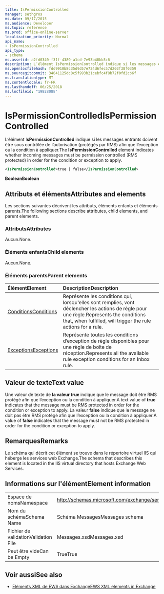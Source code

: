 ```yaml
---
title: IsPermissionControlled
manager: sethgros
ms.date: 09/17/2015
ms.audience: Developer
ms.topic: reference
ms.prod: office-online-server
localization_priority: Normal
api_name:
- IsPermissionControlled
api_type:
- schema
ms.assetid: a2fd0340-f31f-4389-a1cd-7e93b40bb3c6
description: L’élément IsPermissionControlled indique si les messages entrants doivent être sous contrôlée de l’autorisation (protégés par RMS) afin que l’exception ou la condition à appliquer.
ms.openlocfilehash: fdd9910b8c35d9d57e724d6fec57d203f38f0359
ms.sourcegitcommit: 34041125dc8c5f993b21cebfc4f8b72f0fd2cb6f
ms.translationtype: MT
ms.contentlocale: fr-FR
ms.lasthandoff: 06/25/2018
ms.locfileid: "19828088"
---
```

# <a name="ispermissioncontrolled"></a><span data-ttu-id="86f68-103">IsPermissionControlled</span><span class="sxs-lookup"><span data-stu-id="86f68-103">IsPermissionControlled</span></span>

<span data-ttu-id="86f68-104">L’élément **IsPermissionControlled** indique si les messages entrants doivent être sous contrôlée de l’autorisation (protégés par RMS) afin que l’exception ou la condition à appliquer.</span><span class="sxs-lookup"><span data-stu-id="86f68-104">The **IsPermissionControlled** element indicates whether incoming messages must be permission controlled (RMS protected) in order for the condition or exception to apply.</span></span> 
  
```XML
<IsPermissionControlled>true | false</IsPermissionControlled>
```

 <span data-ttu-id="86f68-105">**Boolean**</span><span class="sxs-lookup"><span data-stu-id="86f68-105">**Boolean**</span></span>
## <a name="attributes-and-elements"></a><span data-ttu-id="86f68-106">Attributs et éléments</span><span class="sxs-lookup"><span data-stu-id="86f68-106">Attributes and elements</span></span>

<span data-ttu-id="86f68-107">Les sections suivantes décrivent les attributs, éléments enfants et éléments parents.</span><span class="sxs-lookup"><span data-stu-id="86f68-107">The following sections describe attributes, child elements, and parent elements.</span></span>
  
### <a name="attributes"></a><span data-ttu-id="86f68-108">Attributs</span><span class="sxs-lookup"><span data-stu-id="86f68-108">Attributes</span></span>

<span data-ttu-id="86f68-109">Aucun.</span><span class="sxs-lookup"><span data-stu-id="86f68-109">None.</span></span>
  
### <a name="child-elements"></a><span data-ttu-id="86f68-110">Éléments enfants</span><span class="sxs-lookup"><span data-stu-id="86f68-110">Child elements</span></span>

<span data-ttu-id="86f68-111">Aucun.</span><span class="sxs-lookup"><span data-stu-id="86f68-111">None.</span></span>
  
### <a name="parent-elements"></a><span data-ttu-id="86f68-112">Éléments parents</span><span class="sxs-lookup"><span data-stu-id="86f68-112">Parent elements</span></span>

|<span data-ttu-id="86f68-113">**Élément**</span><span class="sxs-lookup"><span data-stu-id="86f68-113">**Element**</span></span>|<span data-ttu-id="86f68-114">**Description**</span><span class="sxs-lookup"><span data-stu-id="86f68-114">**Description**</span></span>|
|:-----|:-----|
|[<span data-ttu-id="86f68-115">Conditions</span><span class="sxs-lookup"><span data-stu-id="86f68-115">Conditions</span></span>](conditions.md) <br/> |<span data-ttu-id="86f68-116">Représente les conditions qui, lorsqu'elles sont remplies, vont déclencher les actions de règle pour une règle.</span><span class="sxs-lookup"><span data-stu-id="86f68-116">Represents the conditions that, when fulfilled, will trigger the rule actions for a rule.</span></span>  <br/> |
|[<span data-ttu-id="86f68-117">Exceptions</span><span class="sxs-lookup"><span data-stu-id="86f68-117">Exceptions</span></span>](exceptions.md) <br/> |<span data-ttu-id="86f68-118">Représente toutes les conditions d’exception de règle disponibles pour une règle de boîte de réception.</span><span class="sxs-lookup"><span data-stu-id="86f68-118">Represents all the available rule exception conditions for an Inbox rule.</span></span>  <br/> |
   
## <a name="text-value"></a><span data-ttu-id="86f68-119">Valeur de texte</span><span class="sxs-lookup"><span data-stu-id="86f68-119">Text value</span></span>

<span data-ttu-id="86f68-120">Une valeur de texte de **la valeur true** indique que le message doit être RMS protégé afin que l’exception ou la condition à appliquer.</span><span class="sxs-lookup"><span data-stu-id="86f68-120">A text value of **true** indicates that the message must be RMS protected in order for the condition or exception to apply.</span></span> <span data-ttu-id="86f68-121">La valeur **false** indique que le message ne doit pas être RMS protégé afin que l’exception ou la condition à appliquer.</span><span class="sxs-lookup"><span data-stu-id="86f68-121">A value of **false** indicates that the message must not be RMS protected in order for the condition or exception to apply.</span></span> 
  
## <a name="remarks"></a><span data-ttu-id="86f68-122">Remarques</span><span class="sxs-lookup"><span data-stu-id="86f68-122">Remarks</span></span>

<span data-ttu-id="86f68-123">Le schéma qui décrit cet élément se trouve dans le répertoire virtuel IIS qui héberge les services web Exchange.</span><span class="sxs-lookup"><span data-stu-id="86f68-123">The schema that describes this element is located in the IIS virtual directory that hosts Exchange Web Services.</span></span>
  
## <a name="element-information"></a><span data-ttu-id="86f68-124">Informations sur l'élément</span><span class="sxs-lookup"><span data-stu-id="86f68-124">Element information</span></span>

|||
|:-----|:-----|
|<span data-ttu-id="86f68-125">Espace de noms</span><span class="sxs-lookup"><span data-stu-id="86f68-125">Namespace</span></span>  <br/> |http://schemas.microsoft.com/exchange/services/2006/messages  <br/> |
|<span data-ttu-id="86f68-126">Nom du schéma</span><span class="sxs-lookup"><span data-stu-id="86f68-126">Schema Name</span></span>  <br/> |<span data-ttu-id="86f68-127">Schéma Messages</span><span class="sxs-lookup"><span data-stu-id="86f68-127">Messages schema</span></span>  <br/> |
|<span data-ttu-id="86f68-128">Fichier de validation</span><span class="sxs-lookup"><span data-stu-id="86f68-128">Validation File</span></span>  <br/> |<span data-ttu-id="86f68-129">Messages.xsd</span><span class="sxs-lookup"><span data-stu-id="86f68-129">Messages.xsd</span></span>  <br/> |
|<span data-ttu-id="86f68-130">Peut être vide</span><span class="sxs-lookup"><span data-stu-id="86f68-130">Can be Empty</span></span>  <br/> |<span data-ttu-id="86f68-131">True</span><span class="sxs-lookup"><span data-stu-id="86f68-131">True</span></span>  <br/> |
   
## <a name="see-also"></a><span data-ttu-id="86f68-132">Voir aussi</span><span class="sxs-lookup"><span data-stu-id="86f68-132">See also</span></span>



- [<span data-ttu-id="86f68-133">Éléments XML de EWS dans Exchange</span><span class="sxs-lookup"><span data-stu-id="86f68-133">EWS XML elements in Exchange</span></span>](ews-xml-elements-in-exchange.md)

